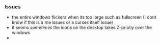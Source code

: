 ### Issues
- the entire windows flickers when its too large such as fullscreen (I dont know if this is a me issues or a curses itself issue)
- it seems *sometimes* the icons on the desktop takes Z-priotiy over the windows
- 